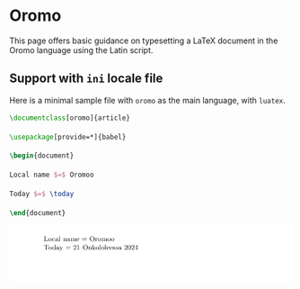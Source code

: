 # Oromo

This page offers basic guidance on typesetting a LaTeX document in the
Oromo language using the Latin script.

## Support with `ini` locale file

Here is a minimal sample file with `oromo` as the main language, with `luatex`.

```tex
\documentclass[oromo]{article}

\usepackage[provide=*]{babel}

\begin{document}

Local name $=$ Oromoo

Today $=$ \today

\end{document}
```

![](../media/locale-oromo.png)